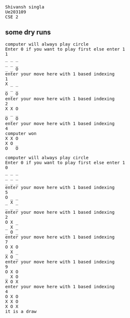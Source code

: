 <pre>
Shivansh singla
Ue203109
CSE 2
</pre>

## some dry runs

<pre>
computer will always play circle
Enter 0 if you want to play first else enter 1
1
_ _ _ 
_ _ _ 
_ _ O 
enter your move here with 1 based indexing
1
X _ _ 
_ _ _ 
O _ O 
enter your move here with 1 based indexing
2
X X O 
_ _ _ 
O _ O 
enter your move here with 1 based indexing
4
computer won
X X O 
X O _ 
O _ O 
</pre>

<pre>
computer will always play circle
Enter 0 if you want to play first else enter 1
0
_ _ _ 
_ _ _ 
_ _ _ 
enter your move here with 1 based indexing
5
O _ _ 
_ X _ 
_ _ _ 
enter your move here with 1 based indexing
2
O X _ 
_ X _ 
_ O _ 
enter your move here with 1 based indexing
7
O X O 
_ X _ 
X O _ 
enter your move here with 1 based indexing
9
O X O 
_ X O 
X O X 
enter your move here with 1 based indexing
4
O X O 
X X O 
X O X 
it is a draw
</pre>

